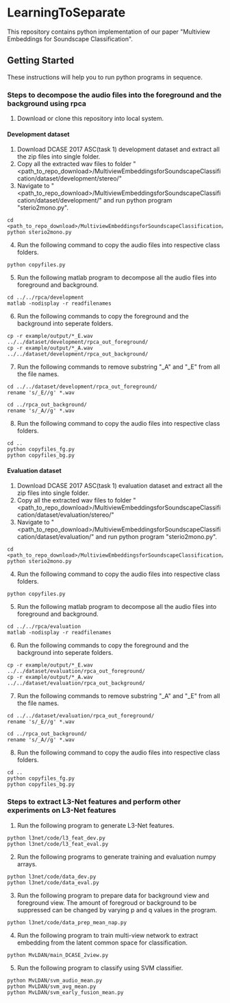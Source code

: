 # LearningToSeparate

This repository contains python implementation of our paper "Multiview Embeddings for Soundscape Classification".

## Getting Started

These instructions will help you to run python programs in sequence.

### Steps to decompose the audio files into the foreground and the background using rpca

1. Download or clone this repository into local system.

#### Development dataset

1. Download DCASE 2017 ASC(task 1) development dataset and extract all the zip files into single folder.
2. Copy all the extracted wav files to folder "<path_to_repo_download>/MultiviewEmbeddingsforSoundscapeClassification/dataset/development/stereo/"
3. Navigate to "<path_to_repo_download>/MultiviewEmbeddingsforSoundscapeClassification/dataset/development/" and run python program "sterio2mono.py".
```
cd <path_to_repo_download>/MultiviewEmbeddingsforSoundscapeClassification/dataset/development/
python sterio2mono.py
```
4. Run the following command to copy the audio files into respective class folders.
```
python copyfiles.py
```
5. Run the following matlab program to decompose all the audio files into foreground and background.
```
cd ../../rpca/development
matlab -nodisplay -r readfilenames
```
6. Run the following commands to copy the foreground and the background into seperate folders.
```
cp -r example/output/*_E.wav ../../dataset/development/rpca_out_foreground/
cp -r example/output/*_A.wav ../../dataset/development/rpca_out_background/
```
7. Run the following commands to remove substring "_A" and "_E" from all the file names.
```
cd ../../dataset/development/rpca_out_foreground/
rename 's/_E//g' *.wav

cd ../rpca_out_background/
rename 's/_A//g' *.wav
```
8. Run the following command to copy the audio files into respective class folders.
```
cd ..
python copyfiles_fg.py
python copyfiles_bg.py
```

#### Evaluation dataset

1. Download DCASE 2017 ASC(task 1) evaluation dataset and extract all the zip files into single folder.
2. Copy all the extracted wav files to folder "<path_to_repo_download>/MultiviewEmbeddingsforSoundscapeClassification/dataset/evaluation/stereo/"
3. Navigate to "<path_to_repo_download>/MultiviewEmbeddingsforSoundscapeClassification/dataset/evaluation/" and run python program "sterio2mono.py".
```
cd <path_to_repo_download>/MultiviewEmbeddingsforSoundscapeClassification/dataset/evaluation/
python sterio2mono.py
```
4. Run the following command to copy the audio files into respective class folders.
```
python copyfiles.py
```
5. Run the following matlab program to decompose all the audio files into foreground and background.
```
cd ../../rpca/evaluation
matlab -nodisplay -r readfilenames
```
6. Run the following commands to copy the foreground and the background into seperate folders.
```
cp -r example/output/*_E.wav ../../dataset/evaluation/rpca_out_foreground/
cp -r example/output/*_A.wav ../../dataset/evaluation/rpca_out_background/
```
7. Run the following commands to remove substring "_A" and "_E" from all the file names.
```
cd ../../dataset/evaluation/rpca_out_foreground/
rename 's/_E//g' *.wav

cd ../rpca_out_background/
rename 's/_A//g' *.wav
```
8. Run the following command to copy the audio files into respective class folders.
```
cd ..
python copyfiles_fg.py
python copyfiles_bg.py
```

### Steps to extract L3-Net features and perform other experiments on L3-Net features

1. Run the following program to generate L3-Net features.
```
python l3net/code/l3_feat_dev.py
python l3net/code/l3_feat_eval.py

```
2. Run the following programs to generate training and evaluation numpy arrays.
```
python l3net/code/data_dev.py
python l3net/code/data_eval.py
```
3. Run the following program to prepare data for background view and foreground view. The amount of foregroud or background to be suppressed can be changed by varying p and q values in the program.
```
python l3net/code/data_prep_mean_nap.py
```

4. Run the following program to train multi-view network to extract embedding from the latent common space for classification.
```
python MvLDAN/main_DCASE_2view.py
```
5. Run the following program to classify using SVM classifier. 
```
python MvLDAN/svm_audio_mean.py
python MvLDAN/svm_avg_mean.py
python MvLDAN/svm_early_fusion_mean.py
```
